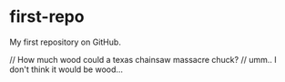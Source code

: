 # first-repo
My first repository on GitHub.

// How much wood could a texas chainsaw massacre chuck?
// umm.. I don't think it would be wood...
